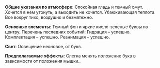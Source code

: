 **Общие указания по атмосфере**: Спокойная гладь и темный омут. Хочется в нем утонуть, а выходить не хочется. Убаюкивающая теплота. Все вокруг тихо, воздушно и безмятежно.

**Основные элементы**: Темный фон и яркие кисло-зеленые буквы по центру. Перечень последних событий: Гидрация – успешно. Комплектация – успешно. Реанимация – успешно.

**Свет**: Освещение неоновое, от букв.

**Предполагаемые эффекты:**
Слегка менять положение букв в зависимости от положения мышки..
